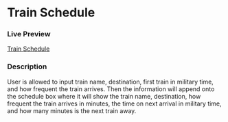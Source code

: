 <h1>Train Schedule</h1>
<h3>Live Preview</h3>
<a href="https://irfanp90.github.io/TrainSchedule/" target="_blank">Train Schedule</a>
<h3>Description</h3>

<p>User is allowed to input train name, destination, first train in military time, and how frequent the train arrives.
Then the information will append onto the schedule box where it will show the train name, destination, how frequent the train arrives in minutes, the time on next arrival in military time, and how many minutes is the next train away.</p>
